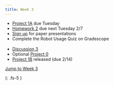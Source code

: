 ```yaml
---
title: Week 3
---
```

- [Project 1A](https://ucb-ee106.github.io/106b-sp23site/assets/proj/proj1a.pdf) due Tuesday
- [Homework 2](https://ucb-ee106.github.io/106b-sp23site/assets/hw/hw2.zip) due next Tuesday 2/7
- [Sign up](https://docs.google.com/spreadsheets/d/1R_x_skHDTk3o6-p1RcqvzdAZNXh3GBEzwrG-fD-mpQ0/edit#gid=490407880) for paper presentations
- Complete the Robot Usage Quiz on Gradescope
<br><br>
- [Discussion 3](https://ucb-ee106.github.io/106b-sp23site/assets/disc/Discussion_3_Feedback_Linearization.pdf)
- Optional [Project 0](https://ucb-ee106.github.io/106b-sp23site/assets/proj/proj0.pdf)
- [Project 1B](https://ucb-ee106.github.io/106b-sp23site/assets/proj/proj1b.pdf) released (due 2/14)

<a href="#Week3">Jump to Week 3 </a>

{: .fs-5 }
